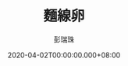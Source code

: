 ---
issue: 371
title: 麵線卵
author: 彭瑞珠
language: 四縣
date: 2020-04-02T00:00:00.000+08:00
topic: 懷想
difficulty: 2
wikidata: Q131449113
wikidata_link: https://www.wikidata.org/wiki/Q131449113
author_wikidata_link: https://www.wikidata.org/wiki/Q98096341
author_wikidata: Q98096341
---